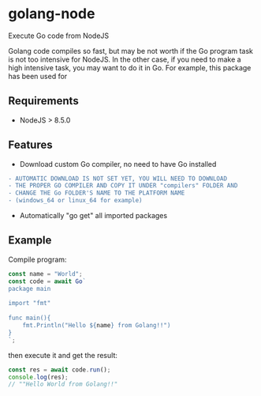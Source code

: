 # golang-node
Execute Go code from NodeJS

Golang code compiles so fast, but may be not worth if the Go program task is not too intensive for NodeJS. In the other case, if you need to make a high intensive task, you may want to do it in Go. For example, this package has been used for 

## Requirements

* NodeJS > 8.5.0

## Features

* Download custom Go compiler, no need to have Go installed
```diff
- AUTOMATIC DOWNLOAD IS NOT SET YET, YOU WILL NEED TO DOWNLOAD 
- THE PROPER GO COMPILER AND COPY IT UNDER "compilers" FOLDER AND 
- CHANGE THE Go FOLDER'S NAME TO THE PLATFORM NAME 
- (windows_64 or linux_64 for example)
```
* Automatically "go get" all imported packages

## Example

Compile program:
```javascript
const name = "World";
const code = await Go`
package main
      
import "fmt"
      
func main(){
    fmt.Println("Hello ${name} from Golang!!")
}
`;
```
then execute it and get the result:
```javascript
const res = await code.run();
console.log(res);
// ""Hello World from Golang!!"
```
